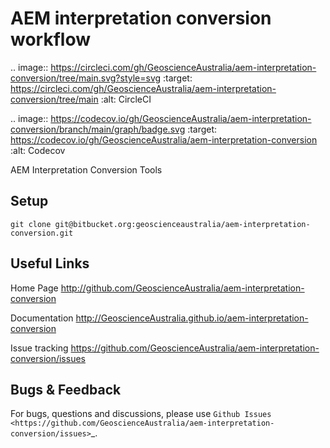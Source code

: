 # AEM interpretation conversion workflow

.. image:: https://circleci.com/gh/GeoscienceAustralia/aem-interpretation-conversion/tree/main.svg?style=svg
    :target: https://circleci.com/gh/GeoscienceAustralia/aem-interpretation-conversion/tree/main
    :alt: CircleCI

.. image:: https://codecov.io/gh/GeoscienceAustralia/aem-interpretation-conversion/branch/main/graph/badge.svg
    :target: https://codecov.io/gh/GeoscienceAustralia/aem-interpretation-conversion
    :alt: Codecov

AEM Interpretation Conversion Tools


Setup
------------
`git clone git@bitbucket.org:geoscienceaustralia/aem-interpretation-conversion.git`




Useful Links
------------

Home Page
    http://github.com/GeoscienceAustralia/aem-interpretation-conversion

Documentation
    http://GeoscienceAustralia.github.io/aem-interpretation-conversion

Issue tracking
    https://github.com/GeoscienceAustralia/aem-interpretation-conversion/issues


Bugs & Feedback
---------------

For bugs, questions and discussions, please use 
`Github Issues <https://github.com/GeoscienceAustralia/aem-interpretation-conversion/issues>`_.